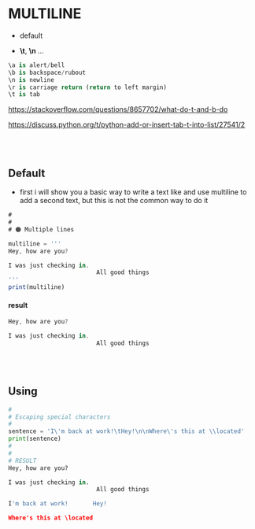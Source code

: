 # MULTILINE

- default

- **\t**, **\n** ...

```python
\a is alert/bell
\b is backspace/rubout
\n is newline
\r is carriage return (return to left margin)
\t is tab
```

https://stackoverflow.com/questions/8657702/what-do-t-and-b-do

https://discuss.python.org/t/python-add-or-insert-tab-t-into-list/27541/2

<br>
<br>

## Default

- first i will show you a basic way to write a text like and use multiline to add a second text, but this is not the common way to do it

```javascript
#
#
# 🟠 Multiple lines

multiline = '''
Hey, how are you?

I was just checking in.
                         All good things
'''
print(multiline)
```

#### result

```javascript
Hey, how are you?

I was just checking in.
                         All good things
```

<br>
<br>

## Using

```python
#
# Escaping special characters
#
sentence = 'I\'m back at work!\tHey!\n\nWhere\'s this at \\located'
print(sentence)
#
#
# RESULT
Hey, how are you?

I was just checking in.
                         All good things

I'm back at work!       Hey!

Where's this at \located
```
